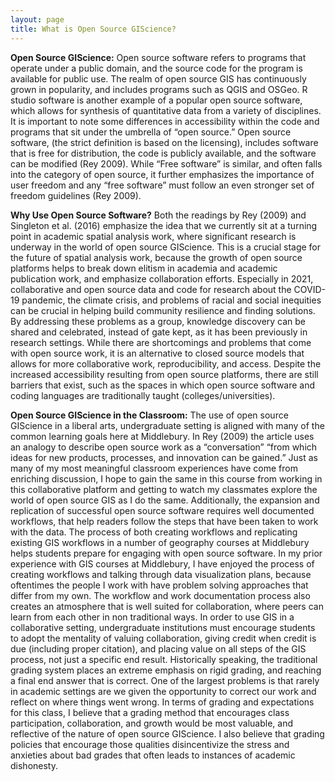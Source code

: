 ```yaml
---
layout: page
title: What is Open Source GIScience?
---
```


**Open Source GIScience:**
	Open source software refers to programs that operate under a public domain, and the source code for the program is available for public use. The realm of open source GIS has continuously grown in popularity, and includes programs such as QGIS and OSGeo. R studio software is another example of a popular open source software, which allows for synthesis of quantitative data from a variety of disciplines. It is important to note some differences in accessibility within the code and programs that sit under the umbrella of “open source.” Open source software, (the strict definition is based on the licensing), includes software that is free for distribution, the code is publicly available, and the software can be modified (Rey 2009). While  “Free software” is similar, and often falls into the category of open source, it further emphasizes the importance of user freedom and any “free software” must follow an even stronger set of freedom guidelines (Rey 2009).

**Why Use Open Source Software?**
	Both the readings by Rey (2009) and Singleton et al. (2016) emphasize the idea that we currently sit at a turning point in academic spatial analysis work, where significant research is underway in the world of open source GIScience. This is a crucial stage for the future of spatial analysis work, because the growth of open source platforms helps to break down elitism in academia and academic publication work, and emphasize collaboration efforts. Especially in 2021, collaborative and open source data and code for research about the COVID-19 pandemic, the climate crisis, and problems of racial and social inequities can be crucial in helping build community resilience and finding solutions. By addressing these problems as a group, knowledge discovery can be shared and celebrated, instead of gate kept, as it has been previously in research settings. While there are shortcomings and problems that come with open source work, it is an alternative to closed source models that allows for more collaborative work, reproducibility, and access. Despite the increased accessibility resulting from open source platforms, there are still barriers that exist, such as the spaces in which open source software and coding languages are traditionally taught (colleges/universities).

**Open Source GIScience in the Classroom:**
	The use of open source GIScience in a liberal arts, undergraduate setting is aligned with many of the common learning goals here at Middlebury. In Rey (2009) the article uses an analogy to describe open source work as a “conversation” “from which ideas for new products, processes, and innovation can be gained.” Just as many of my most meaningful classroom experiences have come from enriching discussion, I hope to gain the same in this course from working in this collaborative platform and getting to watch my classmates explore the world of open source GIS as I do the same.
Additionally, the expansion and replication of successful open source software requires well documented workflows, that help readers follow the steps that have been taken to work with the data. The process of both creating workflows and replicating existing GIS workflows in a number of geography courses at Middlebury helps students prepare for engaging with open source software. In my prior experience with GIS courses at Middlebury, I have enjoyed the process of creating workflows and talking through data visualization plans, because oftentimes the people I work with have problem solving approaches that differ from my own. The workflow and work documentation process also creates an atmosphere that is well suited for collaboration, where peers can learn from each other in non traditional ways. In order to use GIS in a collaborative setting, undergraduate institutions must encourage students to adopt the mentality of valuing collaboration, giving credit when credit is due (including proper citation), and placing value on all steps of the GIS process, not just a specific end result. Historically speaking, the traditional grading system places an extreme emphasis on rigid grading, and reaching a final end answer that is correct. One of the largest problems is that rarely in academic settings are we given the opportunity to correct our work and reflect on where things went wrong. In terms of grading and expectations for this class, I believe that a grading method that encourages class participation, collaboration, and growth would be most valuable, and reflective of the nature of open source GIScience. I also believe that grading policies that encourage those qualities disincentivize the stress and anxieties about bad grades that often leads to instances of academic dishonesty.
